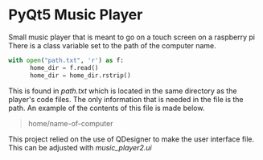 # PyQt5 Music Player
Small music player that is meant to go on a touch screen on a raspberry pi
There is a class variable set to the path of the computer name.

```python
with open("path.txt", 'r') as f:
      home_dir = f.read()
      home_dir = home_dir.rstrip()
```
This is found in *path.txt* which is located in the same directory as the player's code files.
The only information that is needed in the file is the path. An example of the contents of this file is made below.

> home/name-of-computer


This project relied on the use of QDesigner to make the user interface file. This can be adjusted with *music_player2.ui*
